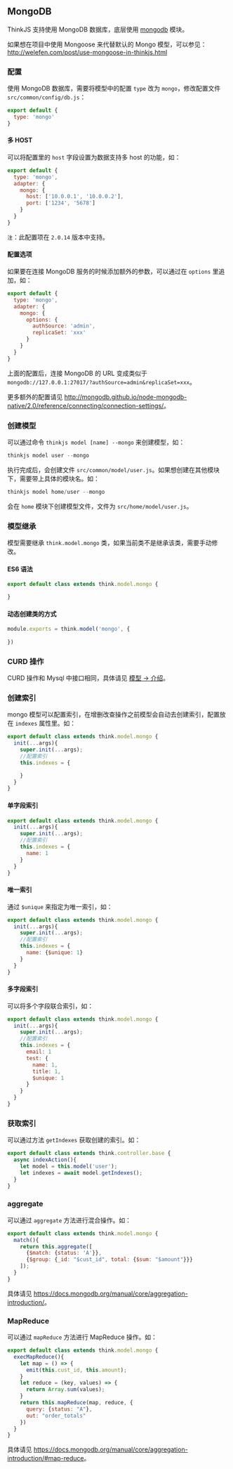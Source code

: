 ## MongoDB

ThinkJS 支持使用 MongoDB 数据库，底层使用 [mongodb](https://www.npmjs.com/package/mongodb) 模块。

如果想在项目中使用 Mongoose 来代替默认的 Mongo 模型，可以参见： http://welefen.com/post/use-mongoose-in-thinkjs.html

### 配置

使用 MongoDB 数据库，需要将模型中的配置 `type` 改为 `mongo`，修改配置文件 `src/common/config/db.js`：

```js
export default {
  type: 'mongo'
}
```

#### 多 HOST

可以将配置里的 `host` 字段设置为数据支持多 host 的功能，如：

```js
export default {
  type: 'mongo',
  adapter: {
    mongo: {
      host: ['10.0.0.1', '10.0.0.2'],
      port: ['1234', '5678']
    }
  }
}
```

`注`：此配置项在 `2.0.14` 版本中支持。

#### 配置选项

如果要在连接 MongoDB 服务的时候添加额外的参数，可以通过在 `options` 里追加，如：

```js
export default {
  type: 'mongo',
  adapter: {
    mongo: {
      options: {
        authSource: 'admin',
        replicaSet: 'xxx'
      }
    }
  }
}
```

上面的配置后，连接 MongoDB 的 URL 变成类似于 `mongodb://127.0.0.1:27017/?authSource=admin&replicaSet=xxx`。

更多额外的配置请见 <http://mongodb.github.io/node-mongodb-native/2.0/reference/connecting/connection-settings/>。

### 创建模型

可以通过命令 `thinkjs model [name] --mongo` 来创建模型，如：

```js
thinkjs model user --mongo
```

执行完成后，会创建文件 `src/common/model/user.js`。如果想创建在其他模块下，需要带上具体的模块名。如：

```js
thinkjs model home/user --mongo
```

会在 `home` 模块下创建模型文件，文件为 `src/home/model/user.js`。

### 模型继承

模型需要继承 `think.model.mongo` 类，如果当前类不是继承该类，需要手动修改。

#### ES6 语法

```js
export default class extends think.model.mongo {

}
```

#### 动态创建类的方式

```js
module.exports = think.model('mongo', {
  
})
```

### CURD 操作

CURD 操作和 Mysql 中接口相同，具体请见 [模型 -> 介绍](./model_intro.html#toc-d84)。

### 创建索引

mongo 模型可以配置索引，在增删改查操作之前模型会自动去创建索引，配置放在 `indexes` 属性里。如：

```js
export default class extends think.model.mongo {
  init(...args){
    super.init(...args);
    //配置索引
    this.indexes = { 

    }
  }
}
```

#### 单字段索引
```js
export default class extends think.model.mongo {
  init(...args){
    super.init(...args);
    //配置索引
    this.indexes = { 
      name: 1
    }
  }
}
```

#### 唯一索引

通过 `$unique` 来指定为唯一索引，如：

```js
export default class extends think.model.mongo {
  init(...args){
    super.init(...args);
    //配置索引
    this.indexes = { 
      name: {$unique: 1}
    }
  }
}
```

#### 多字段索引

可以将多个字段联合索引，如：

```js
export default class extends think.model.mongo {
  init(...args){
    super.init(...args);
    //配置索引
    this.indexes = { 
      email: 1
      test: {
        name: 1,
        title: 1,
        $unique: 1
      }
    }
  }
}
```

### 获取索引

可以通过方法 `getIndexes` 获取创建的索引。如：

```js
export default class extends think.controller.base {
  async indexAction(){
    let model = this.model('user');
    let indexes = await model.getIndexes();
  }
}
```

### aggregate

可以通过 `aggregate` 方法进行混合操作。如：

```js
export default class extends think.model.mongo {
  match(){
    return this.aggregate([
      {$match: {status: 'A'}},
      {$group: {_id: "$cust_id", total: {$sum: "$amount"}}}
    ]);
  }
}
```

具体请见 <https://docs.mongodb.org/manual/core/aggregation-introduction/>。

### MapReduce

可以通过 `mapReduce` 方法进行 MapReduce 操作。如：

```js
export default class extends think.model.mongo {
  execMapReduce(){
    let map = () => {
      emit(this.cust_id, this.amount);
    }
    let reduce = (key, values) => {
      return Array.sum(values);
    }
    return this.mapReduce(map, reduce, {
      query: {status: "A"},
      out: "order_totals"
    })
  }
}
```

具体请见 <https://docs.mongodb.org/manual/core/aggregation-introduction/#map-reduce>。